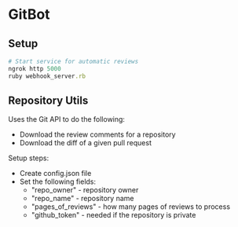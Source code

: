 # GitBot

## Setup

```ruby
# Start service for automatic reviews
ngrok http 5000
ruby webhook_server.rb
```

## Repository Utils

Uses the Git API to do the following:

- Download the review comments for a repository
- Download the diff of a given pull request

Setup steps:

- Create config.json file
- Set the following fields:
  - "repo_owner" - repository owner
  - "repo_name" - repository name
  - "pages_of_reviews" - how many pages of reviews to process
  - "github_token" - needed if the repository is private